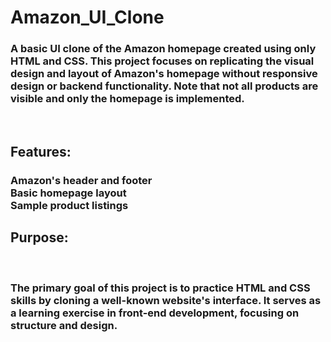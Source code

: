 # Amazon_UI_Clone
<h3>A basic UI clone of the Amazon homepage created using only HTML and CSS. This project focuses on replicating the visual design and layout of Amazon's homepage without responsive design or backend functionality. Note that not all products are visible and only the homepage is implemented.</h3>
<br><h2>Features:</h2>
<h3>Amazon's header and footer
<br>Basic homepage layout
<br>Sample product listings
<br></h3>
<h2>Purpose:</h2>
<br><h3>The primary goal of this project is to practice HTML and CSS skills by cloning a well-known website's interface. It serves as a learning exercise in front-end development, focusing on structure and design.</h3>
